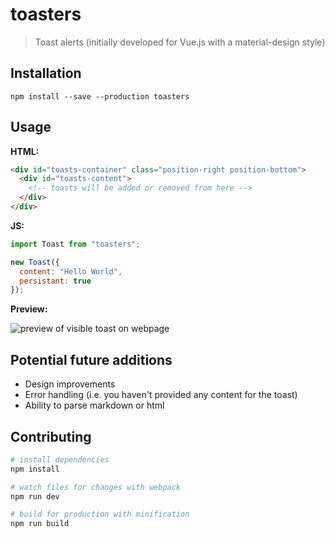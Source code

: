 # toasters

> Toast alerts (initially developed for Vue.js with a material-design style)

## Installation

`npm install --save --production toasters`

## Usage

**HTML:**

```html
<div id="toasts-container" class="position-right position-bottom">
  <div id="toasts-content">
    <!-- toasts will be added or removed from here -->
  </div>
</div>
```

**JS:**

```js
import Toast from "toasters";

new Toast({
  content: "Hello World",
  persistant: true
});
```

**Preview:**

![preview of visible toast on webpage](https://i.imgur.com/7kIH6Oi.png)

## Potential future additions

- Design improvements
- Error handling (i.e. you haven't provided any content for the toast)
- Ability to parse markdown or html

<!--See [example](https://github.com/jonathan-grah/vue-roaster/tree/master/example) folder for more details.-->

## Contributing

```bash
# install dependencies
npm install

# watch files for changes with webpack
npm run dev

# build for production with minification
npm run build
```
